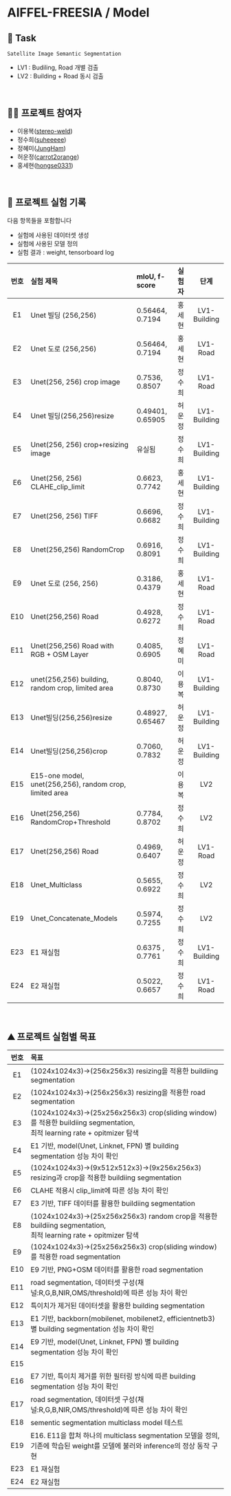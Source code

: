 # AIFFEL-FREESIA / Model

## 🏁 Task
`Satellite Image Semantic Segmentation`
- LV1 : Budiling, Road 개별 검출
- LV2 : Building + Road 동시 검출


<br>

## 👩‍🔬 프로젝트 참여자
- 이용복([stereo-weld](https://github.com/stereo-weld))
- 정수희([suheeeee](https://github.com/suheeeee))
- 정혜미([JungHam](https://github.com/JungHam))
- 허운정([carrot2orange](https://github.com/carrot2orange))
- 홍세현([hongse0331](https://github.com/hongse0331))

<br>

## 📑 프로젝트 실험 기록

다음 항목들을 포함합니다
- 실험에 사용된 데이터셋 생성
- 실험에 사용된 모델 정의
- 실험 결과 : weight, tensorboard log

| 번호 | 실험 제목 | mIoU, f-score | 실험자 | 단계 |
|:---:|:--------|:--------------|:------|:---:|
| E1  | Unet 빌딩 (256,256) | 0.56464, 0.7194 | 홍세현 | LV1-Building |
| E2  | Unet 도로 (256,256) | 0.56464, 0.7194 | 홍세현 | LV1-Road |
| E3  | Unet(256, 256) crop image | 0.7536, 0.8507 | 정수희 | LV1-Road |
| E4  | Unet 빌딩(256,256)resize | 0.49401, 0.65905 | 허운정 | LV1-Building |
| E5  | Unet(256, 256) crop+resizing image | 유실됨 | 정수희 | LV1-Building |
| E6  | Unet(256, 256) CLAHE_clip_limit | 0.6623, 0.7742 | 홍세현 | LV1-Building |
| E7  | Unet(256, 256) TIFF | 0.6696, 0.6682 | 정수희 | LV1-Building |
| E8  | Unet(256,256) RandomCrop | 0.6916, 0.8091 | 정수희 | LV1-Building |
| E9  | Unet 도로 (256, 256) | 0.3186, 0.4379 | 홍세현| LV1-Road |
| E10 | Unet(256,256) Road | 0.4928, 0.6272 | 정수희 | LV1-Road |
| E11 | Unet(256,256) Road with RGB + OSM Layer | 0.4085, 0.6905 | 정혜미 | LV1-Road |
| E12 | unet(256,256) building, random crop, limited area | 0.8040, 0.8730 | 이용복 | LV1-Building |
| E13 | Unet빌딩(256,256)resize | 0.48927, 0.65467 | 허운정 | LV1-Building |
| E14 | Unet빌딩(256,256)crop | 0.7060, 0.7832 | 허운정 | LV1-Building |
| E15 | E15-one model, unet(256,256),  random crop, limited area |  | 이용복 | LV2 |
| E16 | Unet(256,256) RandomCrop+Threshold | 0.7784, 0.8702 | 정수희 | LV2 |
| E17 | Unet(256,256) Road | 0.4969, 0.6407 | 허운정 | LV1-Road |
| E18 | Unet_Multiclass | 0.5655, 0.6922 | 정수희 | LV2 |
| E19 | Unet_Concatenate_Models | 0.5974, 0.7255 | 정수희 | LV2 |
| E23 | E1 재실험 | 0.6375 , 0.7761 | 정수희 | LV1-Building |
| E24 | E2 재실험 | 0.5022, 0.6657 | 정수희 | LV1-Road |

<br>

## ⛰ 프로젝트 실험별 목표
| 번호 | 목표 |
|:---:|:----|
| E1  | (1024x1024x3)->(256x256x3) resizing을 적용한 buildiing segmentation |
| E2  | (1024x1024x3)->(256x256x3) resizing을 적용한 road segmentation |
| E3  | (1024x1024x3)->(25x256x256x3) crop(sliding window)를 적용한 buildiing segmentation,<br>최적 learning rate + opitmizer 탐색 |
| E4  | E1 기반, model(Unet, Linknet, FPN) 별 building segmentation 성능 차이 확인 |
| E5  | (1024x1024x3)->(9x512x512x3)->(9x256x256x3) resizing과 crop을 적용한 buildiing segmentation |
| E6  | CLAHE 적용시 clip_limit에 따른 성능 차이 확인 |
| E7  | E3 기반, TIFF 데이터를 활용한 buildiing segmentation |
| E8  | (1024x1024x3)->(25x256x256x3) random crop을 적용한 buildiing segmentation,<br>최적 learning rate + opitmizer 탐색 |
| E9  | (1024x1024x3)->(25x256x256x3) crop(sliding window)를 적용한 road segmentation |
| E10 | E9 기반, PNG+OSM 데이터를 활용한 road segmentation |
| E11 | road segmentation, 데이터셋 구성(채널:R,G,B,NIR,OMS/threshold)에 따른 성능 차이 확인 |
| E12 | 특이치가 제거된 데이터셋을 활용한 building segmentation |
| E13 | E1 기반, backborn(mobilenet, mobilenet2, efficientnetb3) 별 building segmentation 성능 차이 확인 |
| E14 | E9 기반, model(Unet, Linknet, FPN) 별 building segmentation 성능 차이 확인 |
| E15 |  |
| E16 | E7 기반, 특이치 제거를 위한 필터링 방식에 따른 building segmentation 성능 차이 확인 |
| E17 |  road segmentation, 데이터셋 구성(채널:R,G,B,NIR,OMS/threshold)에 따른 성능 차이 확인|
| E18 | sementic segmentation multiclass model 테스트 |
| E19 | E16. E11을 합쳐 하나의 multiclass segmentation 모델을 정의, <br>기존에 학습된 weight를 모델에 불러와 inference의 정상 동작 구현 |
| E23 | E1 재실험 | 
| E24 | E2 재실험 |
